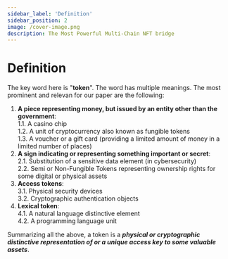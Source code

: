 ```yaml
---
sidebar_label: 'Definition'
sidebar_position: 2
image: /cover-image.png
description: The Most Powerful Multi-Chain NFT bridge
---
```


# Definition

The key word here is "**token**". The word has multiple meanings. The most prominent and relevan for our paper are the following:
1. **A piece representing money, but issued by an entity other than the government**:<br/>
   1.1. A casino chip<br/>
   1.2. A unit of cryptocurrency also known as fungible tokens<br/>
   1.3. A voucher or a gift card (providing a limited amount of money in a limited number of places)
2. **A sign indicating or representing something important or secret**:<br/>
   2.1. Substitution of a sensitive data element (in cybersecurity)<br/>
   2.2. Semi or Non-Fungible Tokens representing ownership rights for some digital or physical assets<br/>
3. **Access tokens**:<br/>
   3.1. Physical security devices<br/>
   3.2. Cryptographic authentication objects<br/>
4. **Lexical token**:<br/>
   4.1. A natural language distinctive element<br/>
   4.2. A programming language unit<br/>

Summarizing all the above, a token is a ***physical or cryptographic distinctive representation of or a unique access key to some valuable assets***.